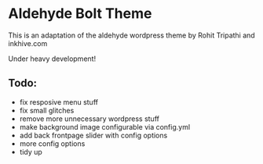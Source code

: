 Aldehyde Bolt Theme
===================

This is an adaptation of the aldehyde wordpress theme by Rohit Tripathi and inkhive.com

Under heavy development!

Todo: 
-----

* fix resposive menu stuff
* fix small glitches
* remove more unnecessary wordpress stuff
* make background image configurable via config.yml
* add back frontpage slider with config options
* more config options
* tidy up 

